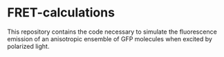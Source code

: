 # FRET-calculations
This repository contains the code necessary to simulate the fluorescence emission of an anisotropic ensemble of GFP molecules when excited by polarized light.
